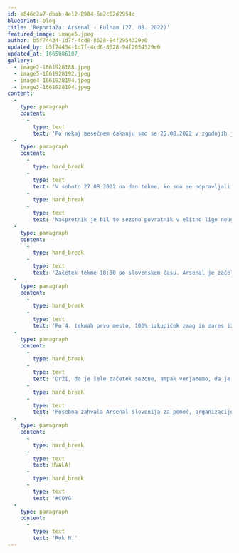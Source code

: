 ```yaml
---
id: e846c2a7-dbab-4e12-8904-5a2c62d2954c
blueprint: blog
title: 'Reportaža: Arsenal - Fulham (27. 08. 2022)'
featured_image: image5.jpeg
author: b5f74434-1d7f-4cd8-8628-94f2954329e0
updated_by: b5f74434-1d7f-4cd8-8628-94f2954329e0
updated_at: 1665086107
gallery:
  - image2-1661928188.jpeg
  - image5-1661928192.jpeg
  - image4-1661928194.jpeg
  - image3-1661928194.jpeg
content:
  -
    type: paragraph
    content:
      -
        type: text
        text: 'Po nekaj mesečnem čakanju smo se 25.08.2022 v zgodnjih jutranjih urah iz Maribora štirje člani navijaškega društva Arsenal Slovenija polni pričakovanj odpravili proti Zagrebškem letališču. Po prihodu v London smo imeli dva polna dneva za raziskovanje Londona. Mesto nas ni razočaralo.'
  -
    type: paragraph
    content:
      -
        type: hard_break
      -
        type: text
        text: 'V soboto 27.08.2022 na dan tekme, ko smo se odpravljali proti stadionu se je pozitiva čutila na vsakem koraku. Na podzemni železnici, pred stadionom in na stadionu Emirates. Za to so poskrbeli nogometaši Arsenala s 3. zaporednimi zmagami v prvenstvu in 1. mestom na lestvici. Optimizma pred tekmo niso dvigovale samo zmage, ampak tudi odlične predstave nogometašev Arsenala in novih okrepitev kluba, ter povratnika iz posoje (G. Jesus, Zinchenko, Saliba).'
      -
        type: hard_break
      -
        type: text
        text: 'Nasprotnik je bil to sezono povratnik v elitno ligo neugodni Fulham, ki je bil na krilih Aleksandra Mitrovića prav tako še brez poraza in je v 1. krogu namučil tudi Liverpool. Strinjali smo se, da je čas da se to spremeni.'
  -
    type: paragraph
    content:
      -
        type: hard_break
      -
        type: text
        text: 'Začetek tekme 18:30 po slovenskem času. Arsenal je začel napadalno in zapravljal priložnosti (največjo je ob soočenju z Lenom zapravil Saka). Velika premoč Arsenala v prvem polčasu, ampak tudi Fulham je na trenutke pokazal kvaliteto v napadu in predvsem v trdni obrambi. Rezultat polčasa 0:0. Arsenal je v drugi polčas krenil še z večjo željo po zmagi! Navijači smo navijali in zadetek je bil vprašanje časa, ampak na žalost je po veliki napaki Gabriela neugodni Mitrović povedel goste v vodstvo. Morda bi v minulih sezonah le to negativno vplivalo na Arsenal, ampak so se nogometaši s pomočjo navijačev hitro pobrali in izzenačili po zadetku kapetana Odegarda. Stadion je ponorel. Arsenal je še bolj pritisnil na vrata Fulhama in tako puščal nekoliko več prostora v obrambi. Tako je moral tudi Ramsdale opraviti svoje delo in zaustaviti dva nevarna strela. V 85. Minuti pa je do tega trenutka odlični bivši vratar Arsenala Leno z neodločnostjo po podaji iz kota pri izbijanju poskrbel, da je Gabriel zadel in popravil napako iz začetka drugega polčasa. Stadion je eksplodiral. Sledila je še VAR analiza zaradi morebitne igre z roko Salibe, velika živčnost in potrditev zadetka. Do konca tekme glasno navijanje in nekaj trpljenja za ohranitev minimalnega vodstva. Po zadnjem žvižgu sodnika pa je navijanje in veselje z nogometaši trajalo še kar nekaj časa.'
  -
    type: paragraph
    content:
      -
        type: hard_break
      -
        type: text
        text: 'Po 4. tekmah prvo mesto, 100% izkupiček zmag in zares izjemno ozračje okoli kluba. Čestitke še managerju Arteti za 100. tekmo v tej vlogi.'
  -
    type: paragraph
    content:
      -
        type: hard_break
      -
        type: text
        text: 'Drži, da je šele začetek sezone, ampak verjamemo, da je sezona lahko zares posebna.'
      -
        type: hard_break
      -
        type: text
        text: 'Posebna zahvala Arsenal Slovenija za pomoč, organizacijo pri pridobitvi vstopnic in delo, ki ga opravljate. Izkušnja, ki smo jo doživeli je bila zares enkratna.'
  -
    type: paragraph
    content:
      -
        type: hard_break
      -
        type: text
        text: HVALA!
      -
        type: hard_break
      -
        type: text
        text: '#COYG'
  -
    type: paragraph
    content:
      -
        type: text
        text: 'Rok N.'
---
```

